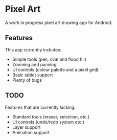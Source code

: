 Pixel Art
========
A work in progress pixel art drawing app for Android.

Features
--------
This app currently includes:
 * Simple tools (pen, oval and flood fill)
 * Zooming and panning
 * UI controls (colour palette and a pixel grid)
 * Basic tablet support
 * Plenty of bugs

TODO
----
Features that are currently lacking:
 * Standard tools (eraser, selection, etc.)
 * UI controls (undo/redo system etc.)
 * Layer support
 * Animation support